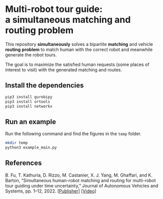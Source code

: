 # Multi-robot tour guide: <br/> a simultaneous matching and routing problem
This repository **simultaneously** solves a bipartite **matching** and vehicle **routing** **problem** to match human with the correct robot and meanwhile generate the robot tours.

The goal is to maximize the satisfied human requests (some places of interest to visit) with the generated matching and routes.

## Install the dependencies
```bash
pip3 install gurobipy
pip3 install ortools
pip3 install networkx
```

## Run an example
Run the following command and find the figures in the `temp` folder.
```bash
mkdir temp
python3 example_main.py
```

## References
B. Fu, T. Kathuria, D. Rizzo, M. Castanier, X. J. Yang, M. Ghaffari, and K. Barton, “Simultaneous human-robot matching and routing for multi-robot tour guiding under time uncertainty,” Journal of Autonomous Vehicles and Systems, pp. 1–12, 2022. \[[Publisher](https://doi.org/10.1115/1.4053428)\] \[[Video](https://youtu.be/jx1RtK0g6fo)\]
